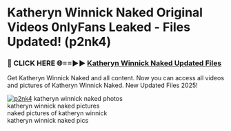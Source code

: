 # Katheryn Winnick Naked Original Videos 0nlyFans Leaked - Files Updated! (p2nk4)

<h3>🔴 CLICK HERE 🌐==►► <a href="https://tinyurl.com/up5wt9bj" rel="nofollow">Katheryn Winnick Naked Updated Files</a></h3>

Get Katheryn Winnick Naked and all content. Now you can access all videos and pictures of Katheryn Winnick Naked. New Updated Files 2025!

[![p2nk4](https://i.imgur.com/ABiUzMV.gif)](https://tinyurl.com/up5wt9bj)
katheryn winnick naked photos<br>
katheryn winnick naked pictures<br>
naked pictures of katheryn winnick<br>
katheryn winnick naked pics